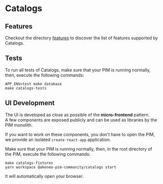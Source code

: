 Catalogs
========

## Features

Checkout the directory [features](https://github.com/akeneo/pim-community-dev/blob/master/components/catalogs/features)
to discover the list of features supported by Catalogs.

## Tests

To run all tests of Catalogs, make sure that your PIM is running normally, then,
execute the following commands:
```shell
APP_ENV=test make database
make catalogs-tests
```

## UI Development

The UI is developed as close as possible of the **micro-frontend** pattern.  
A few components are exposed publicly and can be used as libraries by the PIM monolith.

If you want to work on these components, you don't have to open the PIM,
we provide an isolated `create-react-app` application.

Make sure that your PIM is running normally, then,
in the root directory of the PIM, execute the following commands:
```shell
make catalogs-fixtures
yarn workspace @akeneo-pim-community/catalogs start
```
It will automatically open your browser.
